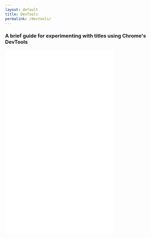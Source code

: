 ```yaml
---
layout: default
title: DevTools
permalink: /devtools/
---
```


### A brief guide for experimenting with titles using Chrome's DevTools  


<iframe src="/files/devtools_doc.pdf" width="70%" height="600px" style="border: none;"></iframe>
